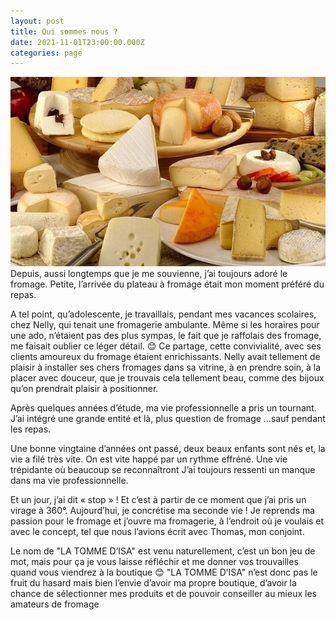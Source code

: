 ```yaml
---
layout: post
title: Qui sommes nous ?
date: 2021-11-01T23:00:00.000Z
categories: page
---
```

<img src="/images/fulls/fromages.jpeg" class="fit image"> 
Depuis, aussi longtemps que je me souvienne, j’ai toujours adoré le fromage. Petite, l’arrivée
du plateau à fromage était mon moment préféré du repas.

A tel point, qu’adolescente, je travaillais, pendant mes vacances scolaires, chez Nelly, qui
tenait une fromagerie ambulante. Même si les horaires pour une ado, n’étaient pas des plus
sympas, le fait que je raffolais des fromage, me faisait oublier ce léger détail. 😊
Ce partage, cette convivialité, avec ses clients amoureux du fromage étaient enrichissants.
Nelly avait tellement de plaisir à installer ses chers fromages dans sa vitrine, à en prendre
soin, à la placer avec douceur, que je trouvais cela tellement beau, comme des bijoux qu’on
prendrait plaisir à positionner.

Après quelques années d’étude, ma vie professionnelle a pris un tournant. J’ai intégré une
grande entité et là, plus question de fromage …sauf pendant les repas.

Une bonne vingtaine d’années ont passé, deux beaux enfants sont nés et, la vie a filé très
vite. On est vite happé par un rythme effréné. Une vie trépidante où beaucoup se reconnaîtront
J’ai toujours ressenti un manque dans ma vie professionnelle.

Et un jour, j’ai dit « stop » ! Et c’est à partir de ce moment que j’ai pris un virage à 360°.
Aujourd’hui, je concrétise ma seconde vie ! Je reprends ma passion pour le fromage et j’ouvre
ma fromagerie, à l’endroit où je voulais et avec le concept, tel que nous l’avions écrit avec
Thomas, mon conjoint.

Le nom de &quot;LA TOMME D’ISA&quot; est venu naturellement, c’est un bon jeu de mot, mais pour ça je
vous laisse réfléchir et me donner vos trouvailles quand vous viendrez à la boutique 😊
&quot;LA TOMME D’ISA&quot; n’est donc pas le fruit du hasard mais bien l’envie d’avoir ma propre
boutique, d’avoir la chance de sélectionner mes produits et de pouvoir conseiller au mieux les
amateurs de fromage